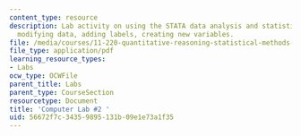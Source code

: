 ```yaml
---
content_type: resource
description: Lab activity on using the STATA data analysis and statistical software,
  modifying data, adding labels, creating new variables.
file: /media/courses/11-220-quantitative-reasoning-statistical-methods-for-planners-i-spring-2009/56672f7c34359895131b09e1e73a1f35_MIT11_220s09_Lab2_Mar6.pdf
file_type: application/pdf
learning_resource_types:
- Labs
ocw_type: OCWFile
parent_title: Labs
parent_type: CourseSection
resourcetype: Document
title: 'Computer Lab #2 '
uid: 56672f7c-3435-9895-131b-09e1e73a1f35
---
```

